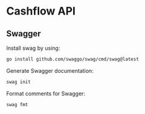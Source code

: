 # Cashflow API

## Swagger

Install swag by using:

```bash
go install github.com/swaggo/swag/cmd/swag@latest
```

Generate Swagger documentation:

```bash
swag init
```

Format comments for Swagger:

```bash
swag fmt
```
